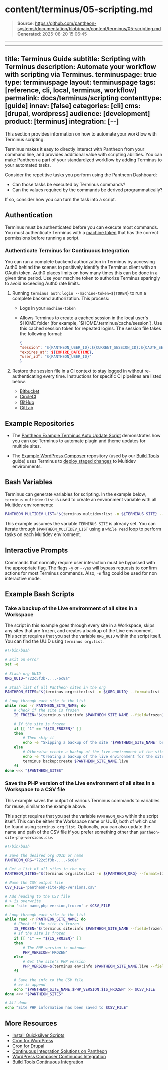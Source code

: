 # content/terminus/05-scripting.md

> **Source**: https://github.com/pantheon-systems/documentation/blob/main/content/terminus/05-scripting.md
> **Generated**: 2025-08-20 15:06:45

---

---
title: Terminus Guide
subtitle: Scripting with Terminus
description: Automate your workflow with scripting via Terminus.
terminuspage: true
type: terminuspage
layout: terminuspage
tags: [reference, cli, local, terminus, workflow]
permalink: docs/terminus/scripting
contenttype: [guide]
innav: [false]
categories: [cli]
cms: [drupal, wordpress]
audience: [development]
product: [terminus]
integration: [--]
---

This section provides information on how to automate your workflow with Terminus scripting.

Terminus makes it easy to directly interact with Pantheon from your command line, and provides additional value with scripting abilities. You can make Pantheon a part of your standardized workflow by adding Terminus to your automated tasks.

Consider the repetitive tasks you perform using the Pantheon Dashboard:

- Can those tasks be executed by Terminus commands?
- Can the values required by the commands be derived programmatically?

If so, consider how you can turn the task into a script.

## Authentication

Terminus must be authenticated before you can execute most commands. You must authenticate Terminus with a [machine token](/terminus/install#machine-token) that has the correct permissions before running a script.

### Authenticate Terminus for Continuous Integration

You can run a complete backend authorization in Terminus by accessing Auth0 behind the scenes to positively identify the Terminus client with an OAuth token. Auth0 places limits on how many times this can be done in a given time period. Use your machine token to authorize Terminus sparingly to avoid exceeding Auth0 rate limits.

1. Running `terminus auth:login --machine-token=${TOKEN}` to run a complete backend authorization. This process:

    - Logs in your `machine-token`
    - Allows Terminus to create a cached session in the local user's $HOME folder (for example, `$HOME/.terminus/cache/session`). Use this cached session token for repeated logins. The session file takes the following format:

        ```json
        {
        "session": "${PANTHEON_USER_ID}:${CURRENT_SESSION_ID}:${OAUTH_SESSION_TOKEN}",
        "expires_at": ${EXPIRE_DATETIME},
        "user_id": "${PANTHEON_USER_ID}"
        }
        ```

1. Restore the session file in a CI context to stay logged in without re-authenticating every time. Instructions for specific CI pipelines are listed below.

    - [Bitbucket](/terminus/ci/bitbucket)
    - [CircleCI](/terminus/ci/circleci)
    - [GitHub](/terminus/ci/github-actions)
    - [GitLab](/terminus/ci/gitlab)


## Example Repositories

- The [Pantheon Example Terminus Auto Update Script](https://github.com/pantheon-systems/example-terminus-auto-update-script) demonstrates how you can use Terminus to automate plugin and theme updates for multiple sites.

- The [Example WordPress Composer](https://github.com/pantheon-systems/example-wordpress-composer) repository (used by our [Build Tools](/guides/build-tools) guide) uses Terminus to [deploy staged changes](https://github.com/pantheon-systems/example-wordpress-composer/blob/46ff34e2b9f421a1c0eae72ade80376e8dd42f31/.circleci/deploy-to-pantheon.sh) to Multidev environments.

## Bash Variables

Terminus can generate variables for scripting. In the example below, `terminus multidev:list` is used to create an environment variable with all Multidev environments:

```bash
PANTHEON_MULTIDEV_LIST="$(terminus multidev:list -n ${TERMINUS_SITE} --format=list --field=Name)"
```

This example assumes the variable `TERMINUS_SITE` is already set. You can iterate through `$PANTHEON_MULTIDEV_LIST` using a `while read` loop to perform tasks on each Multidev environment.

## Interactive Prompts

Commands that normally require user interaction must be bypassed with the appropriate flag. The flags `-y` or `--yes` will bypass requests to confirm actions for most Terminus commands. Also, `-n` flag could be used for non interactive mode.

## Example Bash Scripts

### Take a backup of the Live environment of all sites in a Workspace

The script in this example goes through every site in a Workspace, skips any sites that are frozen, and creates a backup of the Live environment. This script requires that you set the variable `ORG_UUID` within the script itself. You can find the UUID using `terminus org:list`.


```bash
#!/bin/bash

# Exit on error
set -e

# Stash org UUID
ORG_UUID="722c5f3b-....-6c8a"

# Stash list of all Pantheon sites in the org
PANTHEON_SITES="$(terminus org:site:list -n ${ORG_UUID} --format=list --field=Name)"

# Loop through each site in the list
while read -r PANTHEON_SITE_NAME; do
    # Check if the site is frozen
    IS_FROZEN="$(terminus site:info $PANTHEON_SITE_NAME --field=frozen)"

    # If the site is frozen
    if [[ "1" == "${IS_FROZEN}" ]]
    then
        # Then skip it
        echo -e "Skipping a backup of the site '$PANTHEON_SITE_NAME' because it is frozen...\n"
    else
        # Otherwise create a backup of the live environment of the site
        echo -e "Creating a backup of the live environment for the site '$PANTHEON_SITE_NAME'...\n"
        terminus backup:create $PANTHEON_SITE_NAME.live
    fi
done <<< "$PANTHEON_SITES"
```

### Save the PHP version of the Live environment of all sites in a Workspace to a CSV file

This example saves the output of various Terminus commands to variables for reuse, similar to the example above.

This script requires that you set the variable `PANTHEON_ORG` within the script itself. This can be either the Workspace name or UUID, both of which can be found using `terminus org:list`. Optionally, you can also update the name and path of the CSV file if you prefer something other than `pantheon-site-php-versions.csv`.

```bash
#!/bin/bash

# Save the desired org UUID or name
PANTHEON_ORG="722c5f3b-....-6c8a"

# Get a list of all sites in the org
PANTHEON_SITES="$(terminus org:site:list -n ${PANTHEON_ORG} --format=list --field=Name)"

# Name the CSV output file
CSV_FILE='pantheon-site-php-versions.csv'

# Add heading to the CSV file
# > is overwrite
echo 'site name,php version,frozen' > $CSV_FILE

# Loop through each site in the list
while read -r PANTHEON_SITE_NAME; do
	# Check if the site is frozen
	IS_FROZEN="$(terminus site:info $PANTHEON_SITE_NAME --field=frozen)"
	# If the site is frozen
    if [[ "1" == "${IS_FROZEN}" ]]
    then
		# The PHP version is unknown
		PHP_VERSION='FROZEN'
	else
		# Get the site's PHP version
		PHP_VERSION=$(terminus env:info $PANTHEON_SITE_NAME.live --field php_version)
	fi

	# Save the info to the CSV file
	# >> is append
	echo "$PANTHEON_SITE_NAME,$PHP_VERSION,$IS_FROZEN" >> $CSV_FILE
done <<< "$PANTHEON_SITES"

# All done
echo "Site PHP information has been saved to $CSV_FILE"
```



## More Resources

- [Install Quicksilver Scripts](/guides/quicksilver/install-script)
- [Cron for WordPress](/guides/wordpress-developer/wordpress-cron)
- [Cron for Drupal](/drupal-cron)
- [Continuous Integration Solutions on Pantheon](/continuous-integration)
- [WordPress Composer Continuous Integration](/guides/wordpress-composer/create-wp-site-composer-ci-auto-test#continuous-integration)
- [Build Tools Continuous Integration](/guides/wordpress-composer/create-wp-site-composer-ci-auto-test#continuous-integration)
